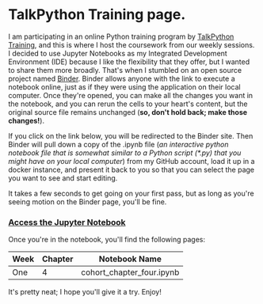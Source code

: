 # TalkPython Training page.
I am participating in an online Python training program by [TalkPython Training](https://training.talkpython.fm/), and this is where I host the coursework from our weekly sessions. I decided to use Jupyter Notebooks as my Integrated Development Environment (IDE) because I like the flexibility that they offer, but I wanted to share them more broadly. That's when I stumbled on an open source project named [Binder](https://mybinder.org). Binder allows anyone with the link to execute a notebook online, just as if they were using the application on their local computer. Once they're opened, you can make all the changes you want in the notebook, and you can rerun the cells to your heart's content, but the original source file remains unchanged (__so, don't hold back; make those changes!__). 

If you click on the link below, you will be redirected to the Binder site. Then Binder will pull down a copy of the .ipynb file (_an interactive python notebook file that is somewhat similar to a Python script (\*.py) that you might have on your local computer_) from my GitHub account, load it up in a docker instance, and present it back to you so that you can select the page you want to see and start editing. 

It takes a few seconds to get going on your first pass, but as long as you're seeing motion on the Binder page, you'll be fine. 

### [Access the Jupyter Notebook](https://mybinder.org/v2/gh/jgarr16/python_cohort/HEAD)

Once you're in the notebook, you'll find the following pages: 

|Week|Chapter|Notebook Name|
|----|-------|-------------|
|One|4|cohort_chapter_four.ipynb|

It's pretty neat; I hope you'll give it a try. Enjoy! 
